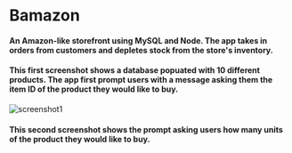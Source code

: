 # Bamazon

#### An Amazon-like storefront using MySQL and Node. The app takes in orders from customers and depletes stock from the store's inventory.

#### This first screenshot shows a database popuated with 10 different products. The app first prompt users with a message asking them the item ID of the product they would like to buy.

![screenshot1](https://user-images.githubusercontent.com/40145728/50048386-379f7b00-0090-11e9-99f8-a593ec51e2ac.PNG)

#### This second screenshot shows the prompt asking users how many units of the product they would like to buy.


